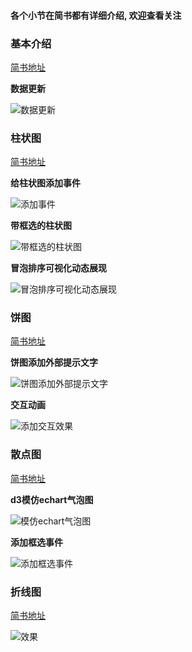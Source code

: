 #### 各个小节在简书都有详细介绍, 欢迎查看关注

### 基本介绍

 [简书地址](http://www.jianshu.com/p/9a8284269cae)

**数据更新**

![数据更新](http://chuantu.biz/t6/16/1503373533x3683573833.gif)




### 柱状图

[简书地址](http://www.jianshu.com/p/88f305000465)

**给柱状图添加事件**

![添加事件](http://upload-images.jianshu.io/upload_images/5545478-de29680b32437b6e.gif?imageMogr2/auto-orient/strip)

**带框选的柱状图**

![带框选的柱状图](http://upload-images.jianshu.io/upload_images/5545478-f2e5ce0280bbeac9.gif?imageMogr2/auto-orient/strip)

**冒泡排序可视化动态展现**

![冒泡排序可视化动态展现](http://upload-images.jianshu.io/upload_images/5545478-7b8022a592d0fcc0.gif?imageMogr2/auto-orient/strip)

### 饼图
 [简书地址](http://www.jianshu.com/p/da8cf818aa65)

**饼图添加外部提示文字**

 ![饼图添加外部提示文字](http://upload-images.jianshu.io/upload_images/5545478-71356722a7fb408d.png?imageMogr2/auto-orient/strip%7CimageView2/2/w/1240)

**交互动画**

 ![添加交互效果](http://upload-images.jianshu.io/upload_images/5545478-19fd8ce43278380b.gif?imageMogr2/auto-orient/strip)


### 散点图
[简书地址](http://www.jianshu.com/p/2fcc3f5ad161)

**d3模仿echart气泡图**

![模仿echart气泡图](http://upload-images.jianshu.io/upload_images/5545478-7f9aa5bae10411f7.gif?imageMogr2/auto-orient/strip)

**添加框选事件**

![添加框选事件](http://upload-images.jianshu.io/upload_images/5545478-5f59bf258c601931.gif?imageMogr2/auto-orient/strip)


### 折线图

[简书地址]()

![效果](http://chuantu.biz/t6/16/1503376024x3683573833.gif)
